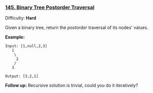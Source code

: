 ### [145\. Binary Tree Postorder Traversal](https://leetcode.com/problems/binary-tree-postorder-traversal/)

Difficulty: **Hard**


Given a binary tree, return the _postorder_ traversal of its nodes' values.

**Example:**

```
Input: [1,null,2,3]
   1
    \
     2
    /
   3

Output: [3,2,1]
```

**Follow up:** Recursive solution is trivial, could you do it iteratively?

